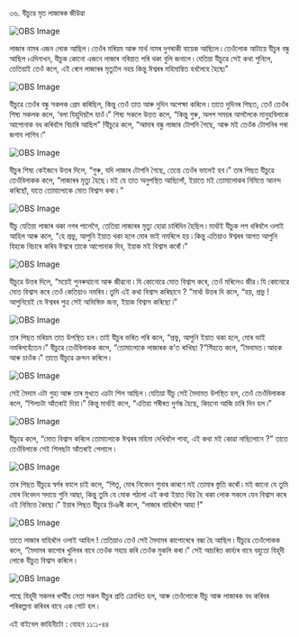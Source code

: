 ৩৬. যীচুৱে মৃত লাজাৰক জীউৱা 

![OBS Image](https://cdn.door43.org/obs/jpg/360px/obs-en-37-01.jpg)

লাজাৰ নামৰ এজন লোক আছিল ৷ তেওঁৰ মৰিয়ম আৰু মাৰ্থ নামৰ দুগৰাকী বায়েক আছিলে ৷ তেওঁলোক আটায়ে যীচুৰ বন্ধু আছিল ৷এদিনাখন, যীচুক কোনো এজনে লাজাৰ নৰিয়াত পৰি থকা বুলি জনালে ৷ যেতিয়া যীচুৱে সেই কথা শুনিলে, তেতিয়াই তেওঁ কলে, এই ৰোগ লাজাৰৰ মৃত্যুলৈ নহয় কিন্তু ঈশ্বৰৰ মহিমাম্বিত হবলৈহে হৈছে৷”

![OBS Image](https://cdn.door43.org/obs/jpg/360px/obs-en-37-02.jpg)

যীচুৱে তেওঁৰ বন্ধু সকলক প্ৰেম কৰিছিল, কিন্তু তেওঁ তাত আৰু দুদিন অপেক্ষা কৰিলে ৷ তাতে দুদিনৰ পিছত, তেওঁ তেওঁৰ শিষ্য সকলক কলে, ‘বলা যিহূদিয়লৈ যাওঁ ৷” শিষ্য সকলে উত্তত কলে, “কিন্তু গুৰু,  অলপ সময়ৰ আগলৈকে মানুহবিলাকে আপোনাক বধ কৰিবলৈ বিচাৰি আছিল” !যীচুৱে কলে, “আমাৰ বন্ধু লাজাৰ টোপনি গৈছে, আৰু মই তেওঁক টোপনিৰ পৰা জগাব লাগিব ৷”

![OBS Image](https://cdn.door43.org/obs/jpg/360px/obs-en-37-03.jpg)

যীচুৰ শিষ্য কেইজনে উত্তৰ দিলে, “গুৰু, যদি লাজাৰ টোপনি গৈছে, তেন্তে তেওঁৰ ভালেই হব ৷” তাৰ পিছত যীচুৱে তেওঁবিলাকক কলে, “লাজাৰৰ মৃত্যু হৈছে ৷ মই যে তাত অনুপস্থিত আছিলোঁ, ইয়াতে মই তোমালোকৰ নিমিত্তে আনন্দ কৰিছোঁ, যাতে তোমালোকে মোত বিশ্বাস কৰা ৷ ”

![OBS Image](https://cdn.door43.org/obs/jpg/360px/obs-en-37-04.jpg)

যীচু যেতিয়া লাজাৰ থকা নগৰ পালেগৈ, তেতিয়া লাজাৰৰ মৃত্যু হোৱা চাৰিদিন হৈছিল ৷ মাৰ্থাই যীচুক লগ ধৰিবলৈ ওলাই আহিল আৰু কলে, “হে প্ৰভু, আপুনি ইয়াত থকা হলে মোৰ ভাই নমৰিলে হয় ৷ কিন্তু এতিয়াও ঈশ্বৰৰ আগত আপুনি যিহকে বিচাৰে কৰিব ঈশ্বৰে তাকে আপোনাক দিব, ইয়াক মই বিশ্বাস কৰোঁ ৷”

![OBS Image](https://cdn.door43.org/obs/jpg/360px/obs-en-37-05.jpg)

যীচুৱে উত্তৰ দিলে, “ময়েই পুনৰুত্থানো আৰু জীৱনো ৷ যি কোনোৱে মোত বিশ্বাস কৰে, তেওঁ মৰিলেও জীৱ ৷ যি কোনোৱে মোত বিশ্বাস কৰে তেওঁ কেতিয়াও নমৰিব ৷ তুমি এই কথা বিশ্বাস কৰিছানে ? ”মাৰ্থা উত্তৰ দি কলে, “হয়, প্ৰভু ! আপুনিয়েই যে ঈশ্বৰৰ পুত্ৰ সেই অভিষিক্ত জনা, ইয়াক বিশ্বাস কৰিছো ৷”

![OBS Image](https://cdn.door43.org/obs/jpg/360px/obs-en-37-06.jpg)

তাৰ পিছত মৰিয়ম তাত উপস্থিত হল ৷ তাই যীচুৰ ভৰিত পৰি কলে, “প্ৰভু, আপুনি ইয়াত থকা হলে, মোৰ ভাই নমৰিলহেঁতেন ৷” যীচুৱে তেওঁবিলাকক কলে, “তোমালোকে লাজাৰক ক’ত ৰাখিছা ?”সিঁহতে কলে, “মৈদামত ৷ আহক আৰু চাওঁক ৷” তাতে যীচুৱে ত্ৰুন্দন কৰিলে ৷

![OBS Image](https://cdn.door43.org/obs/jpg/360px/obs-en-37-07.jpg)

সেই মৈদাম এটা গুহা আৰু তাৰ মুখতে এচটা শিল আছিল ৷ যেতিয়া যীচু সেই মৈদামত উপস্থিত হল, তেওঁ তেওঁবিলাকক কলে, “শিলচটা আঁতৰাই দিয়া ৷” কিন্তু মাৰ্থাই কলে, “এতিয়া শৰীৰত দুৰ্গন্ধ হৈছে, কিয়নো আজি চাৰি দিন হল ৷”

![OBS Image](https://cdn.door43.org/obs/jpg/360px/obs-en-37-08.jpg)

যীচুৱে কলে, “মোত বিশ্বাস কৰিলে তোমালোকে ঈশ্বৰৰ মহিমা দেখিবলৈ পাবা, এই কথা মই কোৱা নাছিলোনে ?” তাতে তেওঁবিলাকে সেই শিলছটা আঁতৰাই পেলালে ৷

![OBS Image](https://cdn.door43.org/obs/jpg/360px/obs-en-37-09.jpg)

তাৰ পিছত যীচুৱে স্বৰ্গৰ ফালে চাই কলে, “পিতৃ, মোৰ নিবেদন শুনাৰ কাৰণে মই তোমাৰ স্তুতি কৰোঁ ৷ মই জানো যে তুমি মোৰ নিবেদন সদায়ে শুনি আছা, কিন্তু তুমি যে মোক পঠালা এই কথা ইয়াত থিয় হৈ থকা লোক সকলে যেন বিশ্বাস কৰে এই নিমিত্তে কৈছো ৷” ইয়াৰ পিছত যীচুৱে চিঞৰী কলে, “লাজাৰ বাহিৰলৈ আহা !”

![OBS Image](https://cdn.door43.org/obs/jpg/360px/obs-en-37-10.jpg)

তাতে লাজাৰ বাহিৰলৈ ওলাই আহিল ! তেতিয়াও তেওঁ সেই মৈদামৰ কাপোৰেৰে বন্ধা হৈ আছিল ৷ যীচুৱে তেওঁলোকক কলে, “মৈদামৰ কাপোৰ খুলিবৰ বাবে তেওঁক সহায় কৰি তেওঁক মুকলি কৰা ৷” সেই আচৰিত কাৰ্য্যৰ বাবে বহুতো যিহূদী লোকে যীচুত বিশ্বাস কৰিলে ৷

![OBS Image](https://cdn.door43.org/obs/jpg/360px/obs-en-37-11.jpg)

পাছে যিহূদী সকলৰ ধৰ্ম্মীয় নেতা সকল যীচুৰ প্ৰতি ক্ৰোধিত হল, আৰু তেওঁলোকে যীচু আৰু লাজাৰক বধ কৰিবৰ পৰিকল্পনা কৰিবৰ বাবে এক গোট হল ৷

এই বাইবেল কাহিনীটো : যোহন ১১:১-৪৪

